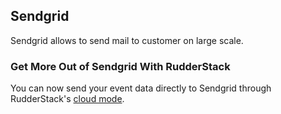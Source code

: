 ## Sendgrid
Sendgrid allows to send mail to customer on large scale.

### Get More Out of Sendgrid With RudderStack

You can now send your event data directly to Sendgrid through RudderStack's [cloud mode](https://docs.rudderstack.com/get-started/rudderstack-connection-modes#cloud-mode).
